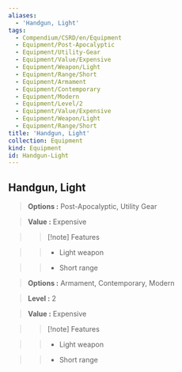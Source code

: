 ```yaml
---
aliases:
  - 'Handgun, Light'
tags:
  - Compendium/CSRD/en/Equipment
  - Equipment/Post-Apocalyptic
  - Equipment/Utility-Gear
  - Equipment/Value/Expensive
  - Equipment/Weapon/Light
  - Equipment/Range/Short
  - Equipment/Armament
  - Equipment/Contemporary
  - Equipment/Modern
  - Equipment/Level/2
  - Equipment/Value/Expensive
  - Equipment/Weapon/Light
  - Equipment/Range/Short
title: 'Handgun, Light'
collection: Equipment
kind: Equipment
id: Handgun-Light
---
```

## Handgun, Light    
    
>    
> **Options :** Post-Apocalyptic, Utility Gear    
> **Value :** Expensive    
>>[!note] Features    
>> - Light weapon    
>> - Short range    
    
>    
> **Options :** Armament, Contemporary, Modern    
> **Level :** 2    
> **Value :** Expensive    
>>[!note] Features    
>> - Light weapon    
>> - Short range
